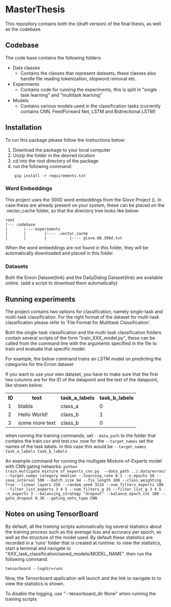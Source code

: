 # MasterThesis

This repository contains both the (draft version) of the final thesis, as well as the codebase.


## Codebase

The code base contains the following folders:
  * Data classes
    - Contains the classes that represent datasets, these classes also handle file
      reading tokenization, stopword removal etc.
  * Experiments
    - Contains code for running the experiments, this is split in "single task learning" and "multitask learning"
  * Models
    - Contains various models used in the classification tasks (currently contains CNN, FeedForward Net, LSTM and Bidirectional LSTM)
  
## Installation

To run this package please follow the instructions below:

1. Download the package to your local computer
2. Unzip the folder in the desired location
3. cd into the root directory of the package 
4. run the following command: 
```
	pip install -r requirements.txt
```


### Word Embeddings

This project uses the 300D word embeddings from the Glove Project (). In case these
are already present on your system, these can be placed on the .vector_cache folder,
so that the directory tree looks like below: 
```
root
|--- codebase
|       |----experiments
|       |        |---- .vector_cache
|       |        |          |---- glove.6B.300d.txt

```
When the word embeddings are not found in this folder, they will be automatically downloaded 
and placed in this folder. 

### Datasets

Both the Enron Dataset(link) and the DailyDialog Dataset(link) are available online.
(add a script to download them automatically)

## Running experiments

The project contains two options for classification, namely single-task and multi-task 
classification. For the right format of the dataset for multi-task classification please
refer to 'File Format for Multitask Classification'. 

Both the single-task classification and the multi-task classification folders contain several
scripts of the form "train_XXX_model.py", these can be called from the command line with the 
arguments specified in the file to train and evaluate that specific model. 

For example, the below command trains an LSTM model on predicting the categories for the Enron dataset

If you want to use your own dataset, you have to make sure that the first two columns are for the ID of the 
datapoint and the text of the datapoint, like shown below: 

<table style="width:100%">
  <tr>
    <th>ID</th>
    <th>text</th> 
    <th>task_a_labels</th>
    <th> task_b_labels</th>
  </tr>
  <tr>
    <td>1</td>
    <td>blabla</td>
    <td>class_a</td>
    <td>0</td>
  </tr>
  <tr>
    <td>2</td>
    <td>Hello World!</td>
    <td>class_b</td>
    <td>1</td>
  </tr>
  <tr>
    <td>3</td>
    <td>some more text</td>
    <td>class_b</td>
    <td>0</td>
  </tr>
</table>
 
 when running the training commands, set ``--data_path`` to the folder that 
 contains the  train.csv and test.csv. now for the ``--target_names`` set the names of the 
 task labels. In this case this would be ``--target_names task_a_labels task_b_labels``

An example command for running the multigate Mixture-of-Experts model with CNN gating networks:
```python train_multigate_mixture_of_experts_cnn.py  --data_path ../.data/enron/ --target_names category emotion --learning_rate 0.1 --n_epochs 50 --save_interval 500 --batch_size 64 --fix_length 100 --class_weighting True --linear_layers 256 --random_seed 3216 --num_filters_experts 100 --filter_list_experts 3 4 5 --num_filters_g 25 --filter_list_g 3 4 5 --n_experts 3 --balancing_strategy "dropout" --balance_epoch_cnt 100 --gate_dropout 0.30 --gating_nets_type CNN```

## Notes on using TensorBoard

By default, all the training scripts automatically log several statistics about 
the training process such as the average loss and accuracy per epoch, as well as 
the structure of the model used. By default these statistics are recorded in a
'runs' folder that is created at runtime. to view the statistics, start a terminal
and navigate to  "XXX_task_classification/saved_models/MODEL_NAME". then run the following command: 

```
tensorboard --logdir=runs 
```

Now, the Tensorboard application will launch and the link to navigate to to view
the statistics is shown.

To disable the logging, use "--tensorboard_dir None" when running the training scripts

